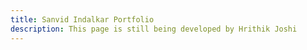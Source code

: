```yaml
---
title: Sanvid Indalkar Portfolio
description: This page is still being developed by Hrithik Joshi
---
```

